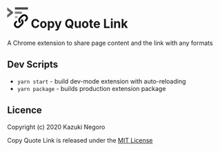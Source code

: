 # ![](app/icons/icon-48.png) Copy Quote Link

A Chrome extension to share page content and the link with any formats

## Dev Scripts

- `yarn start` - build dev-mode extension with auto-reloading
- `yarn package` - builds production extension package 

## Licence

Copyright (c) 2020 Kazuki Negoro

Copy Quote Link is released under the [MIT License](LICENSE)
